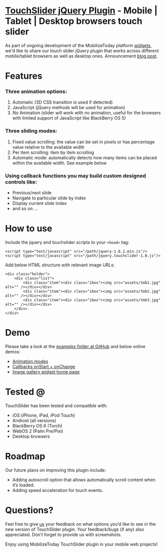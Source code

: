 [TouchSlider jQuery Plugin](http://widgets.mobilizetoday.com/widgets/image-gallery.html) - Mobile | Tablet | Desktop browsers touch slider
================================================================================================================================

As part of ongoing development of the MobilizeToday platform [widgets](http://widgets.mobilizetoday.com/), we'd like to share our touch slider jQuery plugin that works across different mobile/tablet browsers as well as desktop ones. Announcement [blog post](http://www.mobilizetoday.com/blog/touchslider-jquery-plugin/). 

Features
========
### Three animation options: ###

1. Automatic (3D CSS transition is used if detected)
2. JavaScript (jQuery methods will be used for animation)
3. No Animation (slider will work with no animation, useful for the browsers with limited support of JavaScript like BlackBerry OS 5)

### Three sliding modes: ###

1. Fixed value scrolling: the value can be set in pixels or has percentage value relative to the available width
2. Per item scrolling: item by item scrolling
3. Automatic mode: automatically detects how many items can be placed within the available width. See example below

### Using callback functions you may build custom designed controls like: ###

* Previous/next slide 
* Navigate to particular slide by index
* Display current slide index 
* and so on ...

How to use
=========
Include the jquery and touchslider scripts to your `<head>` tag:

    <script type="text/javascript" src="/path/jquery-1.6.2.min.js"/>
    <script type="text/javascript" src="/path/jquery.touchslider-1.0.js"/>

Add below HTML structure with relevant image URLs:

    <div class="holder">
	    <div class="list">
		    <div class="item"><div class="ibox"><img src="assets/tmb1.jpg" alt="" /></div></div>
		    <div class="item"><div class="ibox"><img src="assets/tmb2.jpg" alt="" /></div></div>
		    <div class="item"><div class="ibox"><img src="assets/tmb3.jpg" alt="" /></div></div>
	    </div>
    </div>

Demo
====
Please take a look at the [examples folder at GitHub](https://github.com/mobilizetoday/touchSlider/tree/master/examples) and below online demos:

* [Animation modes](http://www.mobilizetoday.com/touchSlider/test1.html)
* [Callbacks onStart + onChange](http://www.mobilizetoday.com/touchSlider/test12-3.html)
* [Image gallery widget home page](http://widgets.mobilizetoday.com/widgets/image-gallery.html)

Tested @
=============
TouchSlider has been tested and compatible with:

* iOS (iPhone, iPad, iPod Touch)
* Android (all versions)
* BlackBerry OS 6 (Torch)
* WebOS 2 (Palm Pre/Pixi)
* Desktop browsers

Roadmap
=======
Our future plans on improving this plugin include:

* Adding autoscroll option that allows automatically scroll content when it’s loaded.
* Adding speed acceleration for touch events.

Questions?
==========
Feel free to give [us](mailto:touchslider@mobilizetoday.com) your feedback on what options you’d like to see in the new version of TouchSlider plugin. 
Your feedback/bugs (if any) also appreciated. Don’t forget to provide us with screenshots.

Enjoy using MobilizeToday TouchSlider plugin in your mobile web projects!
